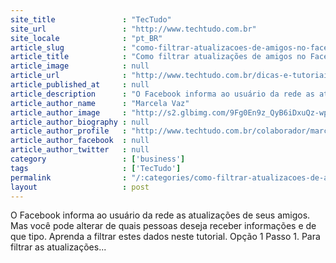 ```yaml
---
site_title               : "TecTudo"
site_url                 : "http://www.techtudo.com.br"
site_locale              : "pt_BR"
article_slug             : "como-filtrar-atualizacoes-de-amigos-no-facebook"
article_title            : "Como filtrar atualizações de amigos no Facebook"
article_image            : null
article_url              : "http://www.techtudo.com.br/dicas-e-tutoriais/noticia/2012/08/como-filtrar-atualizacoes-de-amigos-no-facebook.html"
article_published_at     : null
article_description      : "O Facebook informa ao usuário da rede as atualizações de seus amigos. Mas você pode alterar de quais pessoas deseja receber informações e de que tipo. Aprenda a filtrar estes dados neste tutorial. Opção 1 Passo 1. Para filtrar as atualizações..."
article_author_name      : "Marcela Vaz"
article_author_image     : "http://s2.glbimg.com/9Fg0En9z_QyB6iDxuQz-wplnjU4=/30x30/s2.glbimg.com/8y1JNLZvzxtU7KJLgaxB7YBDISw=/0x0:140x140/75x75/s.glbimg.com/po/tt2/f/original/2013/01/21/marcela-vaz.jpg"
article_author_biography : null
article_author_profile   : "http://www.techtudo.com.br/colaborador/marcela-vaz.html"
article_author_facebook  : null
article_author_twitter   : null
category                 : ['business']
tags                     : ['TecTudo']
permalink                : "/:categories/como-filtrar-atualizacoes-de-amigos-no-facebook/"
layout                   : post
---
```


O Facebook informa ao usuário da rede as atualizações de seus amigos. Mas você pode alterar de quais pessoas deseja receber informações e de que tipo. Aprenda a filtrar estes dados neste tutorial. Opção 1 Passo 1. Para filtrar as atualizações...
